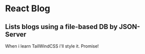 # React Blog

## Lists blogs using a file-based DB by JSON-Server

When i learn TailWindCSS i'll style it. Promise!
